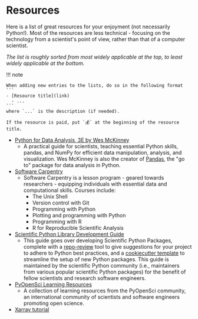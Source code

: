 # Resources

Here is a list of great resources for your enjoyment (not necessarily Python!). Most of the resources are less technical - focusing on the technology from a scientist's point of view, rather than that of a computer scientist.

_The list is roughly sorted from most widely applicable at the top, to least widely applicable at the bottom._

!!! note

    When adding new entries to the lists, do so in the following format
    ```
    - [Resource title](link)
      - ...
    ```
    where `...` is the description (if needed).

    If the resource is paid, put `💰` at the beginning of the resource title.

- [Python for Data Analysis, 3E by Wes McKinney](https://wesmckinney.com/book/)
  - A practical guide for scientists, teaching essential Python skills, pandas, and NumPy for efficient data manipulation, analysis, and visualization. Wes McKinney is also the creator of [Pandas](https://github.com/pandas-dev/pandas), the "go to" package for data analysis in Python.
- [Software Carpentry](https://software-carpentry.org/lessons/)
  - Software Carpentry is a lesson program - geared towards researchers - equipping individuals with essential data and computational skills. Courses include:
    - The Unix Shell
    - Version control with Git
    - Programming with Python
    - Plotting and programming with Python
    - Programming with R
    - R for Reproducible Scientific Analysis
- [Scientific Python Library Development Guide](https://learn.scientific-python.org/development/)
  - This guide goes over developing Scientific Python Packages, complete with a [repo-review](https://learn.scientific-python.org/development/guides/repo-review/) tool to give suggestions for your project to adhere to Python best practices, and a [cookiecutter template](https://github.com/scientific-python/cookie) to streamline the setup of new Python packages. This guide is maintained by the scientific Python community (i.e., maintainers from various popular scientific Python packages) for the benefit of fellow scientists and research software engineers.
- [PyOpenSci Learning Resources](https://www.pyopensci.org/learn.html)
  - A collection of learning resources from the PyOpenSci community, an international community of scientists and software engineers promoting open science.
- [Xarray tutorial](https://tutorial.xarray.dev/intro.html)
